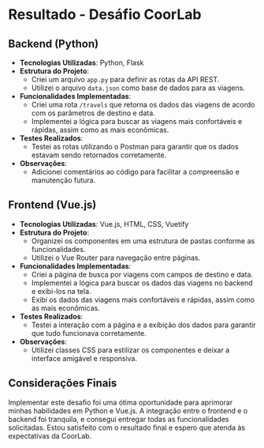 # Resultado - Desáfio CoorLab


## Backend (Python)

- **Tecnologias Utilizadas**: Python, Flask
- **Estrutura do Projeto**: 
  - Criei um arquivo `app.py` para definir as rotas da API REST.
  - Utilizei o arquivo `data.json` como base de dados para as viagens.
- **Funcionalidades Implementadas**:
  - Criei uma rota `/travels` que retorna os dados das viagens de acordo com os parâmetros de destino e data.
  - Implementei a lógica para buscar as viagens mais confortáveis e rápidas, assim como as mais econômicas.
- **Testes Realizados**:
  - Testei as rotas utilizando o Postman para garantir que os dados estavam sendo retornados corretamente.
- **Observações**:
  - Adicionei comentários ao código para facilitar a compreensão e manutenção futura.

## Frontend (Vue.js)

- **Tecnologias Utilizadas**: Vue.js, HTML, CSS, Vuetify
- **Estrutura do Projeto**:
  - Organizei os componentes em uma estrutura de pastas conforme as funcionalidades.
  - Utilizei o Vue Router para navegação entre páginas.
- **Funcionalidades Implementadas**:
  - Criei a página de busca por viagens com campos de destino e data.
  - Implementei a lógica para buscar os dados das viagens no backend e exibi-los na tela.
  - Exibi os dados das viagens mais confortáveis e rápidas, assim como as mais econômicas.
- **Testes Realizados**:
  - Testei a interação com a página e a exibição dos dados para garantir que tudo funcionava corretamente.
- **Observações**:
  - Utilizei classes CSS para estilizar os componentes e deixar a interface amigável e responsiva.

## Considerações Finais

Implementar este desafio foi uma ótima oportunidade para aprimorar minhas habilidades em Python e Vue.js. A integração entre o frontend e o backend foi tranquila, e consegui entregar todas as funcionalidades solicitadas. Estou satisfeito com o resultado final e espero que atenda às expectativas da CoorLab.
